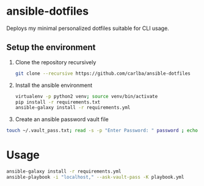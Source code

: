 ansible-dotfiles
================

Deploys my minimal personalized dotfiles suitable for CLI usage.

Setup the environment
---------------------

1. Clone the repository recursively
   ```bash
   git clone --recursive https://github.com/carlba/ansible-dotfiles
   ```

2. Install the ansible environment
   ```bash
   virtualenv -p python2 venv; source venv/bin/activate
   pip install -r requirements.txt
   ansible-galaxy install -r requirements.yml
   ```
3. Create an ansible password vault file  
  ```bash
  touch ~/.vault_pass.txt; read -s -p "Enter Password: " password ; echo -n $password > ~/.vault_pass.txt
  ``` 
   
# Usage
``` bash
ansible-galaxy install -r requirements.yml
ansible-playbook -i "localhost," --ask-vault-pass -K playbook.yml
```
